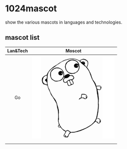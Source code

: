 # 1024mascot
show the various mascots in languages and technologies.



## mascot list

| Lan&Tech |                       Moscot                       |
| :------: | :------------------------------------------------: |
|    Go    | ![Go](./asset/img/Go.png)                          |
|          |                                                    |
|          |                                                    |

